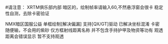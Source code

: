 #请注意：
XRTM俱乐部内部
暗区的，绘制帧率请输入60,不然悬浮窗会很卡
稳定性自测，去除卡密验证


NMX暗区国服公益
单框绘制[解决偏漏]
支持[QX/GT]驱动
已解决坐标混淆
卡密随便输，不会用的紫砂
仅方框射线距离名称
并不包含手持护甲及物资等功有
观透距离会错误显示
暂不支持观透

